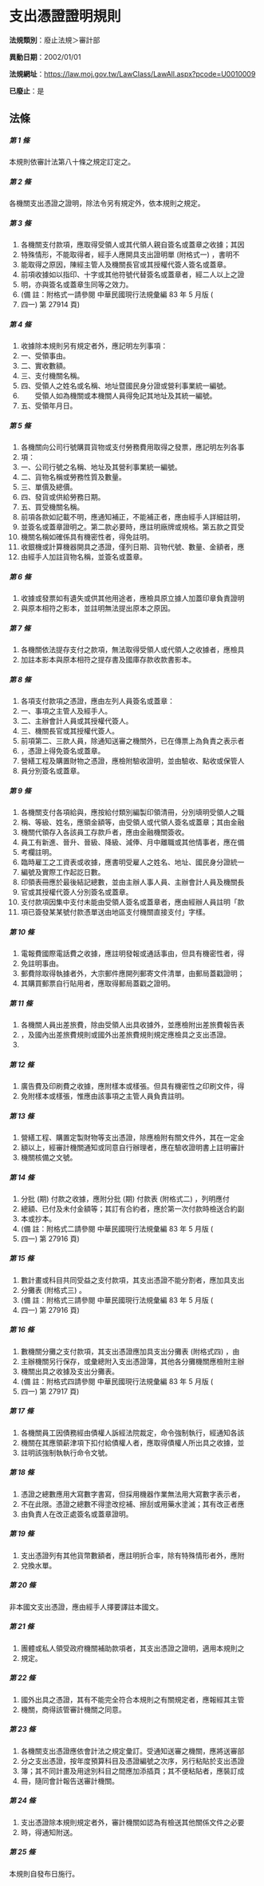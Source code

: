 # 支出憑證證明規則

**法規類別**：廢止法規＞審計部

**異動日期**：2002/01/01  

**法規網址**：https://law.moj.gov.tw/LawClass/LawAll.aspx?pcode=U0010009

**已廢止**：是



## 法條
##### 第 1 條
本規則依審計法第八十條之規定訂定之。　　　　　　　　　　

##### 第 2 條
各機關支出憑證之證明，除法令另有規定外，依本規則之規定。

##### 第 3 條
1. 各機關支付款項，應取得受領人或其代領人親自簽名或蓋章之收據；其因
1. 特殊情形，不能取得者，經手人應開具支出證明單 (附格式一) ，書明不
1. 能取得之原因，陳經主管人及機關長官或其授權代簽人簽名或蓋章。　　
1. 前項收據如以指印、十字或其他符號代替簽名或蓋章者，經二人以上之證
1. 明，亦與簽名或蓋章生同等之效力。　　　　　　　　　　
1.  (備      註：附格式一請參閱 中華民國現行法規彙編 83 年 5 月版 (
1.   四一) 第 27914 頁)

##### 第 4 條
1. 收據除本規則另有規定者外，應記明左列事項：　　　　　　　
1. 一、受領事由。
1. 二、實收數額。
1. 三、支付機關名稱。
1. 四、受領人之姓名或名稱、地址暨國民身分證或營利事業統一編號。
1. 　　受領人如為機關或本機關人員得免記其地址及其統一編號。
1. 五、受領年月日。

##### 第 5 條
1. 各機關向公司行號購買貨物或支付勞務費用取得之發票，應記明左列各事
1. 項：　　　　　　　　　　　　　　　　　　　　　　　　
1. 一、公司行號之名稱、地址及其營利事業統一編號。
1. 二、貨物名稱或勞務性質及數量。
1. 三、單價及總價。
1. 四、發貨或供給勞務日期。
1. 五、買受機關名稱。
1. 前項各款如記載不明，應通知補正，不能補正者，應由經手人詳細註明，
1. 並簽名或蓋章證明之。第二款必要時，應註明廠牌或規格。第五款之買受
1. 機關名稱如確係具有機密性者，得免註明。　　　　　
1. 收銀機或計算機器開具之憑證，僅列日期、貨物代號、數量、金額者，應
1. 由經手人加註貨物名稱，並簽名或蓋章。　　　　　　　　

##### 第 6 條
1. 收據或發票如有遺失或供其他用途者，應檢具原立據人加蓋印章負責證明
1. 與原本相符之影本，並註明無法提出原本之原因。　　　　　

##### 第 7 條
1. 各機關依法提存支付之款項，無法取得受領人或代領人之收據者，應檢具
1. 加註本影本與原本相符之提存書及國庫存款收款書影本。　　　

##### 第 8 條
1. 各項支付款項之憑證，應由左列人員簽名或蓋章：　　　　　　
1. 一、事項之主管人及經手人。
1. 二、主辦會計人員或其授權代簽人。
1. 三、機關長官或其授權代簽人。　　　　　　　　　　　　　
1. 前項第二、三款人員，除通知送審之機關外，已在傳票上為負責之表示者
1. ，憑證上得免簽名或蓋章。
1. 營繕工程及購置財物之憑證，應檢附驗收證明，並由驗收、點收或保管人
1. 員分別簽名或蓋章。　　　　　　　　　　　　

##### 第 9 條
1. 各機關支付各項給與，應按給付類別編製印領清冊，分別填明受領人之職
1. 稱、等級、姓名，應領金額等，由受領人或代領人簽名或蓋章；其由金融
1. 機關代領存入各該員工存款戶者，應由金融機關簽收。
1. 員工有新進、晉升、晉級、降級、減俸、月中離職或其他情事者，應在備
1. 考欄註明。
1. 臨時雇工之工資表或收據，應書明受雇人之姓名、地址、國民身分證統一
1. 編號及實際工作起訖日數。　　　　　　　　　　　　　　
1. 印領表冊應於最後結記總數，並由主辦人事人員、主辦會計人員及機關長
1. 官或其授權代簽人分別簽名或蓋章。　　　　　　　　　　
1. 支付款項因集中支付未能由受領人簽名或蓋章者，應由經辦人員註明「款
1. 項已簽發某某號付款憑單送由地區支付機關直接支付」字樣。　

##### 第 10 條
1. 電報費國際電話費之收據，應註明發報或通話事由，但具有機密性者，得
1. 免註明事由。　　　　　　　　　　　　　　　　　　　　
1. 郵費除取得執據者外，大宗郵件應開列郵寄文件清單，由郵局蓋戳證明；
1. 其購買郵票自行貼用者，應取得郵局蓋戳之證明。　　　　

##### 第 11 條
1. 各機關人員出差旅費，除由受領人出具收據外，並應檢附出差旅費報告表
1. ，及國內出差旅費規則或國外出差旅費規則規定應檢具之支出憑證。　　
1. 　

##### 第 12 條
1. 廣告費及印刷費之收據，應附樣本或樣張。但具有機密性之印刷文件，得
1. 免附樣本或樣張，惟應由該事項之主管人員負責註明。　　

##### 第 13 條
1. 營繕工程、購置定製財物等支出憑證，除應檢附有關文件外，其在一定金
1. 額以上，經審計機關通知或同意自行辦理者，應在驗收證明書上註明審計
1. 機關核備之文號。　　　　　　　　　　　　　　　

##### 第 14 條
1. 分批 (期) 付款之收據，應附分批 (期) 付款表 (附格式二) ，列明應付
1. 總額、已付及未付金額等；其訂有合約者，應於第一次付款時檢送合約副
1. 本或抄本。　
1.  (備      註：附格式二請參閱 中華民國現行法規彙編 83 年 5 月版 (
1.   四一) 第 27916 頁)

##### 第 15 條
1. 數計畫或科目共同受益之支付款項，其支出憑證不能分割者，應加具支出
1. 分攤表 (附格式三) 。　　　　　　　　　　　　　　　　
1.  (備      註：附格式三請參閱 中華民國現行法規彙編 83 年 5 月版 (
1.   四一) 第 27916 頁)

##### 第 16 條
1. 數機關分攤之支付款項，其支出憑證應加具支出分攤表 (附格式四) ，由
1. 主辦機關另行保存，或彙總附入支出憑證簿，其他各分攤機關應檢附主辦
1. 機關出具之收據及支出分攤表。　　　　　　　　　　
1.  (備      註：附格式四請參閱 中華民國現行法規彙編 83 年 5 月版 (
1.   四一) 第 27917 頁)

##### 第 17 條
1. 各機關員工因債務經由債權人訴經法院裁定，命令強制執行，經通知各該
1. 機關在其應領薪津項下扣付給債權人者，應取得債權人所出具之收據，並
1. 註明該強制執執行命令文號。　　　　　　　　　　　

##### 第 18 條
1. 憑證之總數應用大寫數字書寫，但採用機器作業無法用大寫數字表示者，
1. 不在此限。憑證之總數不得塗改挖補、擦刮或用藥水塗滅；其有改正者應
1. 由負責人在改正處簽名或蓋章證明。　　　　　　　　

##### 第 19 條
1. 支出憑證列有其他貨幣數額者，應註明折合率，除有特殊情形者外，應附
1. 兌換水單。　　　　　　　　　　　　　　　　　　

##### 第 20 條
非本國文支出憑證，應由經手人擇要譯註本國文。　　　　　　　

##### 第 21 條
1. 團體或私人領受政府機關補助款項者，其支出憑證之證明，適用本規則之
1. 規定。　　　　　　　　　　　　　　　　　　　　　　　

##### 第 22 條
1. 國外出具之憑證，其有不能完全符合本規則之有關規定者，應報經其主管
1. 機關，商得該管審計機關之同意。　　　　　　　　　　　

##### 第 23 條
1. 各機關支出憑證應依會計法之規定彙訂。受通知送審之機關，應將送審部
1. 分之支出憑證，按年度預算科目及憑證編號之次序，另行粘貼於支出憑證
1. 簿；其不同計畫及用途別科目之間應加添插頁；其不便粘貼者，應裝訂成
1. 冊，隨同會計報告送審計機關。　　　　　　　　

##### 第 24 條
1. 支出憑證除本規則規定者外，審計機關如認為有檢送其他關係文件之必要
1. 時，得通知附送。　　　　　　　　　　　　　　　　　　

##### 第 25 條
本規則自發布日施行。　　　　　　　　　　　　　　　　　　


